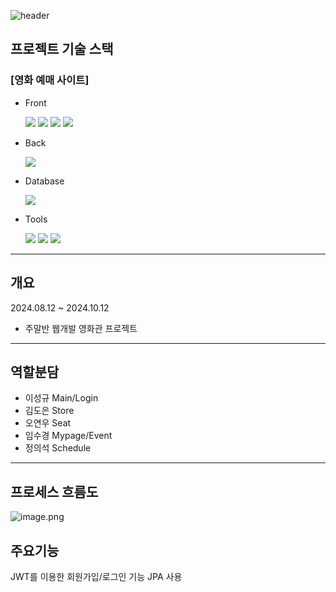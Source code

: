 ![header](https://capsule-render.vercel.app/api?type=soft&color=auto&height=100&section=header&text=Movie%20Ticket&fontSize=40)

## 프로젝트 기술 스택

### [영화 예매 사이트]

- Front

  <img src="https://img.shields.io/badge/react-61DAFB.svg?&style=for-the-badge&logo=react&logoColor=black" />
  <img src="https://img.shields.io/badge/tailwindcss-06B6D4?style=for-the-badge&logo=tailwindcss&logoColor=white" />
  <img src="https://img.shields.io/badge/mui-007FFF?style=for-the-badge&logo=mui&logoColor=white" />
  <img src="https://img.shields.io/badge/axios-5A29E4?style=for-the-badge&logo=axios&logoColor=white" />

- Back

  <img src="https://img.shields.io/badge/springboot-6DB33F.svg?&style=for-the-badge&logo=springboot&logoColor=white" />

- Database

  <img src="https://img.shields.io/badge/mysql-4479A1?style=for-the-badge&logo=mysql&logoColor=white" />

- Tools

  <img src="https://img.shields.io/badge/dbeaver-382923?style=for-the-badge&logo=dbeaver&logoColor=white" />
  <img src="https://img.shields.io/badge/postman-FF6C37?style=for-the-badge&logo=postman&logoColor=white" />
  <img src="https://img.shields.io/badge/github-fdfdfd?style=for-the-badge&logo=github&logoColor=black" />
---
## 개요

2024.08.12 ~ 2024.10.12
- 주말반 웹개발 영화관 프로젝트 

---

## 역할분담

- 이성규 Main/Login
- 김도은 Store
- 오연우 Seat
- 임수경 Mypage/Event
- 정의석 Schedule

---
## 프로세스 흐름도
![image.png](https://prod-files-secure.s3.us-west-2.amazonaws.com/b0e1a77c-c3c7-47a3-bd91-ff0ed3407cd8/9a78f63c-40a0-4de1-aa30-ccd73dc12840/image.png)




## 주요기능
JWT를 이용한 회원가입/로그인 기능
JPA 사용

